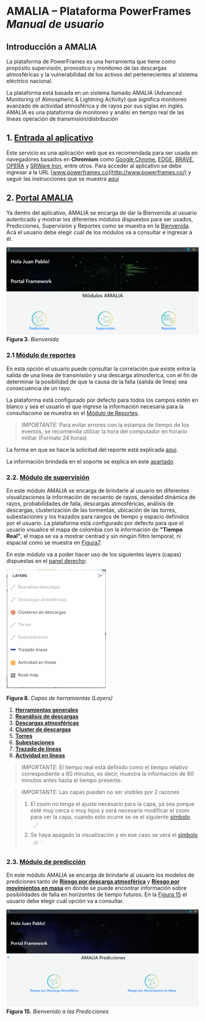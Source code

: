 
# AMALIA – Plataforma PowerFrames *Manual de usuario*

## Introducción a AMALIA <!--![Figura 1](./pictures/Imagen25.png "AMALIA") -->
La plataforma de PowerFrames es una herramienta que tiene como propósito supervisión, pronostico y monitoreo de las descargas atmosféricas y la vulnerabilidad de los activos del pertenecientes al sistema eléctrico nacional.

La plataforma está basada en un sistema llamado AMALIA (Advanced Monitoring of Atmospheric & Lightning Activity) que significa monitoreo avanzado de actividad atmosférica y de rayos por sus siglas en inglés. AMALIA es una plataforma de monitoreo y análisi en tiempo real de las líneas operación de transmisión/distribución 


## 1. [Entrada al aplicativo](./docs/Ingreso.md)

Este servicio es una aplicación web que es recomendada para ser usada en navegadores basados en **Chromium** como [Google Chrome](https://www.google.com/intl/es_es/chrome/), [EDGE](https://www.microsoft.com/es-es/edge), [BRAVE](https://brave.com/es/), [OPERA](https://www.opera.com/es) y  [SRWare Iron](https://www.srware.net/iron/), entre otros. 
Para acceder al aplicativo se debe ingresar a la URL [www.powerframes.co](http://www.powerframes.co/) y seguir las instrucciones que se muestra [aquí](./docs/Ingreso.md)


## 2. [Portal AMALIA](./docs/AMALIA/)

Ya dentro del aplicativo, AMALIA se encarga de dar la Bienvenida al usuario autenticado y mostrar los diferentes módulos dispuestos para ser usados, Predicciones, Supervisión y Reportes como se muestra en la [Bienvenida](./pictures/Imagen3.png). Acá el usuario debe elegir cuál de los módulos va a consultar e ingresar a él.

![Figura 3](./pictures/Imagen3.png "Bienvenida")
**Figura 3.** *Bienvenida*

### 2.1 [Módulo de reportes](../Plataforma_PowerFrames/docs/AMALIA/Reportes/Reportes.md)

En esta opción el usuario puede consultar la correlación que existe entre la salida de una línea de transmisión y una descarga atmosferíca, con el fin de determinar la posibilidad de que la causa de la falla (salida de línea) sea consecuencia de un rayo. 

La plataforma está configurado por defecto para todos los campos estén en blanco y sea el usuario el que ingrese la información necesaria para la consultacomo se muestra en el [Módulo de Reportes](../Plataforma_PowerFrames/pictures/Imagen7.png).

> *IMPORTANTE:* Para evitar errores con la estampa de tiempo de los eventos, se recomienda utilizar la hora del computador en horario militar (Formato 24 horas)

La forma en que se hace la solicitud del reporte está explicada [aquí](../Plataforma_PowerFrames/docs/AMALIA/Reportes/Reportes.md).

La información brindada en el soporte se explica en este [apartado](../Plataforma_PowerFrames/docs/AMALIA/Reportes/Reporte.md)
### 2.2. [Módulo de supervisión](./docs/AMALIA/Supervision/)
En este módulo AMALIA se encarga de brindarle al usuario en diferentes visualizaciones la información de recuento de rayos, densidad dinámica de rayos, probabilidades de falla, descargas atmosféricas, análisis de descargas, clusterización de las tormentas, ubicación de las torres, subestaciones y los trazados para rangos de tiempo y espacio definidos por el usuario.
La plataforma está configurado por defecto para que el usuario visualice el mapa de colombia con la información de **"Tiempo Real"**, el mapa se va a mostrar centrad y sin ningún filtro temporal, ni espacial como se muestra en [Figura7](./pictures/Imagen7.png).

En este módulo va a poder hacer uso de los siguientes layers (capas) dispuestas en el [panel derecho](../Plataforma_PowerFrames/pictures/Imagen19.png):

![Figura 8](../Plataforma_PowerFrames/pictures/Imagen19.png "Capas de herramientas (Layers)")

**Figura 8.** *Capas de herramientas (Layers)*

1. [**Herramientas generales**](./docs/AMALIA/Supervision/01_Herramientas.md)
2. [**Reanálisis de descargas**](./docs/AMALIA/Supervision/02_Reanalisis.md)
3. [**Descargas atmosféricas**](./docs/AMALIA/Supervision/03_Descargas.md)
4. [**Cluster de descargas**](./docs/AMALIA/Supervision/04_Clusters.md)
5. [**Torres**](./docs/AMALIA/Supervision/Torres.md)
6. [**Subestaciones**](./docs/AMALIA/Supervision/Subestaciones.md)
7. [**Trazado de líneas**](./docs/AMALIA/Supervision/trazados.md)
8. [**Actividad en líneas**](./docs/AMALIA/Supervision/Actividad.md)

>*IMPORTANTE*: El tiempo real está definido como el tiempo relativo correspodiente a 60 minutos, es decir, muestra la información de 60 minutos antes hasta el tiempo presente.

>*IMPORTANTE:* Las capas pueden no ser visibles por 2 razones
>1. El zoom no tenga el ajuste necesario para la capa, ya sea porque esté muy cerca o muy lejos y será necesario modificar el zoom para ver la capa, cuando esto ocurre se ve el siguiente [símbolo](./pictures/Imagen12.png) ![Figura 12](./pictures/Imagen12.png "Ajuste de zoom para la capa")
>2. Se haya apagado la visualización y en ese caso se verá el [símbolo](./pictures/Imagen11.png) ![Figura 13](./pictures/Imagen13.png "Capa apagada por el usuario")

### 2.3. [Módulo de predicción](./docs/AMALIA/Predicciones/)
En este módulo AMALIA se encarga de brindarle al usuario los modelos de prediciones tanto de [**Riesgo por descarga atmosférica**](./docs/AMALIA/Predicciones/Descarga.md) y [**Riesgo por movimientos en masa**](./docs/AMALIA/Predicciones/Masa.md) en donde se puede encontrar información sobre posibilidades de falla en horizontes de tiempo futuros. En la [Figura 15](../Plataforma_PowerFrames/pictures/Imagen15.png) el usuario debe elegir cuál opción va a consultar.

![Figura 15](../Plataforma_PowerFrames/pictures/Imagen15.png "Bienvenido a las Predicciones")
**Figura 15.** *Bienvenido a las Predicciones*
